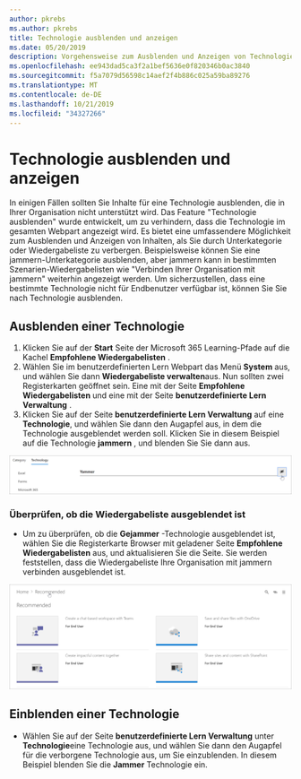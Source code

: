 ```yaml
---
author: pkrebs
ms.author: pkrebs
title: Technologie ausblenden und anzeigen
ms.date: 05/20/2019
description: Vorgehensweise zum Ausblenden und Anzeigen von Technologie
ms.openlocfilehash: ee943dad5ca3f2a1bef5636e0f820346b0ac3840
ms.sourcegitcommit: f5a7079d56598c14aef2f4b886c025a59ba89276
ms.translationtype: MT
ms.contentlocale: de-DE
ms.lasthandoff: 10/21/2019
ms.locfileid: "34327266"
---
```

# <a name="hide-and-show-technology"></a>Technologie ausblenden und anzeigen

In einigen Fällen sollten Sie Inhalte für eine Technologie ausblenden, die in Ihrer Organisation nicht unterstützt wird. Das Feature "Technologie ausblenden" wurde entwickelt, um zu verhindern, dass die Technologie im gesamten Webpart angezeigt wird. Es bietet eine umfassendere Möglichkeit zum Ausblenden und Anzeigen von Inhalten, als Sie durch Unterkategorie oder Wiedergabeliste zu verbergen. Beispielsweise können Sie eine jammern-Unterkategorie ausblenden, aber jammern kann in bestimmten Szenarien-Wiedergabelisten wie "Verbinden Ihrer Organisation mit jammern" weiterhin angezeigt werden. Um sicherzustellen, dass eine bestimmte Technologie nicht für Endbenutzer verfügbar ist, können Sie Sie nach Technologie ausblenden. 

## <a name="hide-a-technology"></a>Ausblenden einer Technologie

1. Klicken Sie auf der **Start** Seite der Microsoft 365 Learning-Pfade auf die Kachel **Empfohlene Wiedergabelisten** .
2. Wählen Sie im benutzerdefinierten Lern Webpart das Menü **System** aus, und wählen Sie dann **Wiedergabeliste verwalten**aus. Nun sollten zwei Registerkarten geöffnet sein. Eine mit der Seite **Empfohlene Wiedergabelisten** und eine mit der Seite **benutzerdefinierte Lern Verwaltung** . 
3. Klicken Sie auf der Seite **benutzerdefinierte Lern Verwaltung** auf eine **Technologie**, und wählen Sie dann den Augapfel aus, in dem die Technologie ausgeblendet werden soll. Klicken Sie in diesem Beispiel auf die Technologie **jammern** , und blenden Sie Sie dann aus.  

![CG-hidetech. png](media/cg-hidetech.png)

### <a name="verify-the-playlist-is-hidden"></a>Überprüfen, ob die Wiedergabeliste ausgeblendet ist
- Um zu überprüfen, ob die **Gejammer** -Technologie ausgeblendet ist, wählen Sie die Registerkarte Browser mit geladener Seite **Empfohlene Wiedergabelisten** aus, und aktualisieren Sie die Seite. Sie werden feststellen, dass die Wiedergabeliste Ihre Organisation mit jammern verbinden ausgeblendet ist. 

![CG-hidetechrefresh. png](media/cg-hidetechrefresh.png)

## <a name="unhide-a-technology"></a>Einblenden einer Technologie

- Wählen Sie auf der Seite **benutzerdefinierte Lern Verwaltung** unter **Technologie**eine Technologie aus, und wählen Sie dann den Augapfel für die verborgene Technologie aus, um Sie einzublenden. In diesem Beispiel blenden Sie die **Jammer** Technologie ein. 